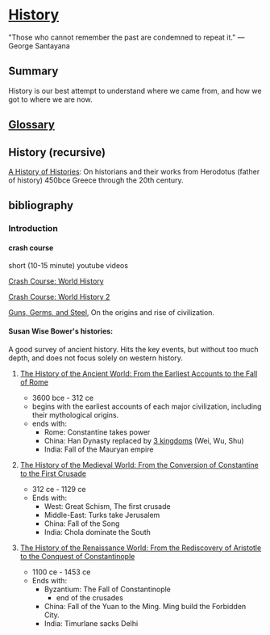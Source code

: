 # [History](https://en.wikipedia.org/wiki/History)
"Those who cannot remember the past are condemned to repeat it."
—George Santayana

## Summary
History is our best attempt to understand where we came from, and how we got to where we are now.

## [Glossary](https://en.wikipedia.org/wiki/Glossary_of_history)

## History (recursive)
[A History of Histories](https://books.google.com/books?id=G9_yT1eDMuoC&dq=a+history+of+histories):
On historians and their works from Herodotus (father of history) 450bce Greece through the 20th century.

## bibliography
### Introduction
#### crash course
short (10-15 minute) youtube videos

[Crash Course: World History](https://www.youtube.com/playlist?list=PLBDA2E52FB1EF80C9)

[Crash Course: World History 2](https://www.youtube.com/playlist?list=PL8dPuuaLjXtNjasccl-WajpONGX3zoY4M)

[Guns, Germs, and Steel](https://books.google.com/books?id=kLKTa_OeoNIC&dq=isbn:0393038912),
On the origins and rise of civilization.

#### Susan Wise Bower's histories:

A good survey of ancient history.  Hits the key events, but without too much depth, and does not focus solely on western history.

1. [The History of the Ancient World: From the Earliest Accounts to the Fall of Rome](https://books.google.com/books?id=HmShg3dnLSMC&dq=history+of+the+ancient+world)
    - 3600 bce - 312 ce
    - begins with the earliest accounts of each major civilization, including their mythological origins.
    - ends with:
        - Rome: Constantine takes power
        - China: Han Dynasty replaced by [3 kingdoms](https://en.wikipedia.org/wiki/Three_Kingdoms) (Wei, Wu, Shu)
        - India: Fall of the Mauryan empire

2. [The History of the Medieval World: From the Conversion of Constantine to the First Crusade](https://books.google.com/books?id=1u2oP2RihIgC)
    - 312 ce - 1129 ce
    - Ends with:
        - West: Great Schism, The first crusade
        - Middle-East: Turks take Jerusalem
        - China: Fall of the Song
        - India: Chola dominate the South

2. [The History of the Renaissance World: From the Rediscovery of Aristotle to the Conquest of Constantinople](https://books.google.com/books?id=eVxkBwAAQBAJ)
    - 1100 ce - 1453 ce
    - Ends with:
        - Byzantium: The Fall of Constantinople
            - end of the crusades
        - China: Fall of the Yuan to the Ming. Ming build the Forbidden City.
        - India: Timurlane sacks Delhi
